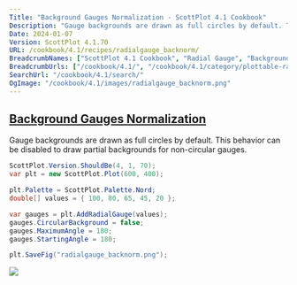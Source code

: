 ```yaml
---
Title: "Background Gauges Normalization - ScottPlot 4.1 Cookbook"
Description: "Gauge backgrounds are drawn as full circles by default. This behavior can be disabled to draw partial backgrounds for non-circular gauges."
Date: 2024-01-07
Version: ScottPlot 4.1.70
URL: /cookbook/4.1/recipes/radialgauge_backnorm/
BreadcrumbNames: ["ScottPlot 4.1 Cookbook", "Radial Gauge", "Background Gauges Normalization"]
BreadcrumbUrls: ["/cookbook/4.1/", "/cookbook/4.1/category/plottable-radialgauge", "/cookbook/4.1/recipes/radialgauge_backnorm/"]
SearchUrl: "/cookbook/4.1/search/"
OgImage: "/cookbook/4.1/images/radialgauge_backnorm.png"
---
```


<h2><a id='background-gauges-normalization' href='/cookbook/4.1/recipes/radialgauge_backnorm/'>Background Gauges Normalization</a></h2>

Gauge backgrounds are drawn as full circles by default. This behavior can be disabled to draw partial backgrounds for non-circular gauges.

```cs
ScottPlot.Version.ShouldBe(4, 1, 70);
var plt = new ScottPlot.Plot(600, 400);

plt.Palette = ScottPlot.Palette.Nord;
double[] values = { 100, 80, 65, 45, 20 };

var gauges = plt.AddRadialGauge(values);
gauges.CircularBackground = false;
gauges.MaximumAngle = 180;
gauges.StartingAngle = 180;

plt.SaveFig("radialgauge_backnorm.png");
```

<img src='../../images/radialgauge_backnorm.png' class='d-block mx-auto my-5' />


